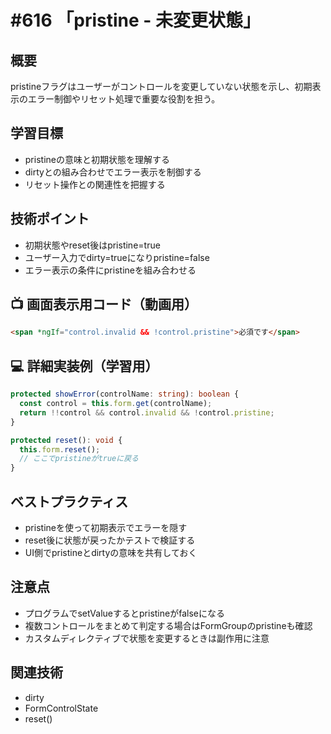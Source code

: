 # #616 「pristine - 未変更状態」

## 概要
pristineフラグはユーザーがコントロールを変更していない状態を示し、初期表示のエラー制御やリセット処理で重要な役割を担う。

## 学習目標
- pristineの意味と初期状態を理解する
- dirtyとの組み合わせでエラー表示を制御する
- リセット操作との関連性を把握する

## 技術ポイント
- 初期状態やreset後はpristine=true
- ユーザー入力でdirty=trueになりpristine=false
- エラー表示の条件にpristineを組み合わせる

## 📺 画面表示用コード（動画用）
```html
<span *ngIf="control.invalid && !control.pristine">必須です</span>
```

## 💻 詳細実装例（学習用）
```typescript
protected showError(controlName: string): boolean {
  const control = this.form.get(controlName);
  return !!control && control.invalid && !control.pristine;
}

protected reset(): void {
  this.form.reset();
  // ここでpristineがtrueに戻る
}
```

## ベストプラクティス
- pristineを使って初期表示でエラーを隠す
- reset後に状態が戻ったかテストで検証する
- UI側でpristineとdirtyの意味を共有しておく

## 注意点
- プログラムでsetValueするとpristineがfalseになる
- 複数コントロールをまとめて判定する場合はFormGroupのpristineも確認
- カスタムディレクティブで状態を変更するときは副作用に注意

## 関連技術
- dirty
- FormControlState
- reset()
